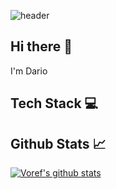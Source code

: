 ![header](https://capsule-render.vercel.app/api?type=waving&height=120&color=color=0:A6ACCD,25:9CA7E4,50:B388EB,75:D3A7FF,100:C5A3FF)
## Hi there 👋
I'm Dario

## Tech Stack 💻


## Github Stats 📈
<a href="https://github.com/anuraghazra/github-readme-stats"><img align="center" src="https://github-readme-stats.vercel.app/api?username=voref&show_icons=true&theme=material-palenight" alt="Voref's github stats" /></a>
